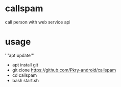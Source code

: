 # callspam

call person with web service api

# usage

'''apt update'''
- apt install git
- git clone https://github.com/Pkry-android/callspam
- cd callspam
- bash start.sh
